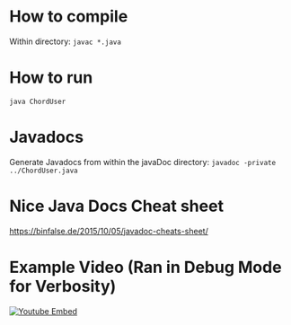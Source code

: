 # How to compile

Within directory:
`javac *.java`

# How to run

`java ChordUser`

# Javadocs

Generate Javadocs from within the javaDoc directory: `javadoc -private ../ChordUser.java`

# Nice Java Docs Cheat sheet
https://binfalse.de/2015/10/05/javadoc-cheats-sheet/

# Example Video (Ran in Debug Mode for Verbosity)
[![Youtube Embed](http://img.youtube.com/vi/14j5GRb6LvM/0.jpg)](http://www.youtube.com/watch?v=14j5GRb6LvM)
